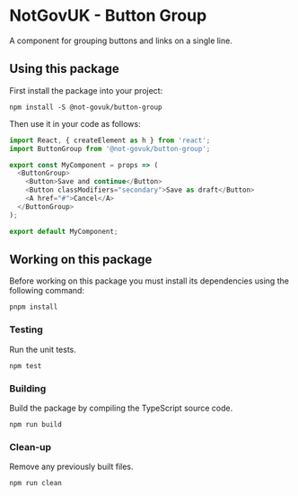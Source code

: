 NotGovUK - Button Group
=======================

A component for grouping buttons and links on a single line.


Using this package
------------------

First install the package into your project:

```shell
npm install -S @not-govuk/button-group
```

Then use it in your code as follows:

```js
import React, { createElement as h } from 'react';
import ButtonGroup from '@not-govuk/button-group';

export const MyComponent = props => (
  <ButtonGroup>
    <Button>Save and continue</Button>
    <Button classModifiers="secondary">Save as draft</Button>
    <A href="#">Cancel</A>
  </ButtonGroup>
);

export default MyComponent;
```


Working on this package
-----------------------

Before working on this package you must install its dependencies using
the following command:

```shell
pnpm install
```


### Testing

Run the unit tests.

```shell
npm test
```


### Building

Build the package by compiling the TypeScript source code.

```shell
npm run build
```


### Clean-up

Remove any previously built files.

```shell
npm run clean
```
